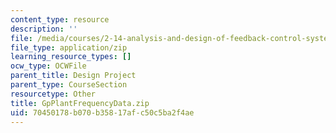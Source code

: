 ```yaml
---
content_type: resource
description: ''
file: /media/courses/2-14-analysis-and-design-of-feedback-control-systems-spring-2014/70450178b070b35817afc50c5ba2f4ae_GpPlantFrequencyData.zip
file_type: application/zip
learning_resource_types: []
ocw_type: OCWFile
parent_title: Design Project
parent_type: CourseSection
resourcetype: Other
title: GpPlantFrequencyData.zip
uid: 70450178-b070-b358-17af-c50c5ba2f4ae
---
```

